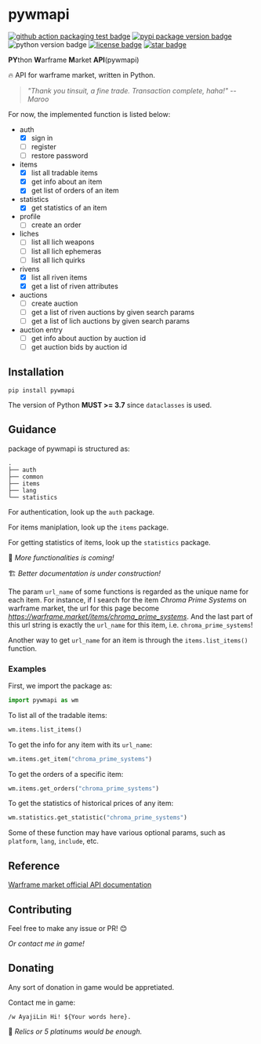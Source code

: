 # pywmapi

[![github action packaging test badge](https://img.shields.io/github/workflow/status/leonardodalinky/pywmapi/Python%20package%20test/main?label=main)](https://github.com/leonardodalinky/pywmapi/tree/main)
[![pypi package version badge](https://img.shields.io/pypi/v/pywmapi)](https://pypi.org/project/pywmapi/)
![python version badge](https://img.shields.io/badge/python-%3E%3D3.7-blue)
[![license badge](https://img.shields.io/github/license/leonardodalinky/pywmapi)](https://github.com/leonardodalinky/pywmapi/blob/main/LICENSE)
[![star badge](https://img.shields.io/github/stars/leonardodalinky/pywmapi?style=social)](https://github.com/leonardodalinky/pywmapi)


**PY**thon **W**arframe **M**arket **API**(pywmapi)

🔥 API for warframe market, written in Python.

> *"Thank you tinsuit, a fine trade. Transaction complete, haha!" -- Maroo*

For now, the implemented function is listed below:

* auth
  * [x] sign in
  * [ ] register
  * [ ] restore password
* items
  * [x] list all tradable items
  * [x] get info about an item
  * [x] get list of orders of an item
* statistics
  * [x] get statistics of an item
* profile
  * [ ] create an order
* liches
  * [ ] list all lich weapons
  * [ ] list all lich ephemeras
  * [ ] list all lich quirks
* rivens
  * [x] list all riven items
  * [x] get a list of riven attributes
* auctions
  * [ ] create auction
  * [ ] get a list of riven auctions by given search params
  * [ ] get a list of lich auctions by given search params
* auction entry
  * [ ] get info about auction by auction id
  * [ ] get auction bids by auction id

## Installation

```
pip install pywmapi
```

The version of Python **MUST >= 3.7** since `dataclasses` is used.

## Guidance

package of pywmapi is structured as:
```
.
├── auth
├── common
├── items
├── lang
└── statistics
```

For authentication, look up the `auth` package.

For items maniplation, look up the `items` package.

For getting statistics of items, look up the `statistics` package.

💪 *More functionalities is coming!*

🏗️ *Better documentation is under construction!*

The param `url_name` of some functions is regarded as the unique name for each item. For instance, if I search for the item *Chroma Prime Systems* on warframe market, the url for this page become *https://warframe.market/items/chroma_prime_systems*. And the last part of this url string is exactly the `url_name` for this item, i.e. `chroma_prime_systems`!

Another way to get `url_name` for an item is through the `items.list_items()` function.

### Examples

First, we import the package as:
```python
import pywmapi as wm
```

To list all of the tradable items:
```python
wm.items.list_items()
```

To get the info for any item with its `url_name`:
```python
wm.items.get_item("chroma_prime_systems")
```

To get the orders of a specific item:
```python
wm.items.get_orders("chroma_prime_systems")
```

To get the statistics of historical prices of any item:
```python
wm.statistics.get_statistic("chroma_prime_systems")
```

Some of these function may have various optional params, such as `platform`, `lang`, `include`, etc.

## Reference

[Warframe market official API documentation](https://warframe.market/api_docs)

## Contributing
Feel free to make any issue or PR! 😊

*Or contact me in game!*

## Donating

Any sort of donation in game would be appretiated.

Contact me in game:
```
/w AyajiLin Hi! ${Your words here}.
```

🤣 *Relics or 5 platinums would be enough.*
